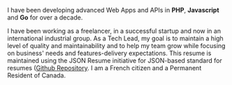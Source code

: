 I have been developing advanced Web Apps and APIs in **PHP**, **Javascript** and **Go** for over a decade. 

I have been working as a freelancer, in a successful startup and now in an international industrial group. As a Tech Lead, my goal is to maintain a high level of quality and maintainability and to help my team grow while focusing on business' needs and features-delivery expectations. This resume is maintained using the JSON Resume initiative for JSON-based standard for resumes ([Github Repository](https://github.com/philippecarle/resume). I am a French citizen and a Permanent Resident of Canada.
